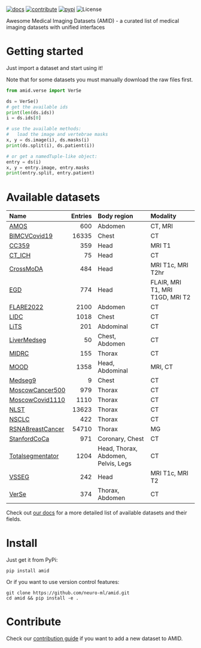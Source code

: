 [![docs](https://img.shields.io/badge/-docs-success)](https://neuro-ml.github.io/amid/)
[![contribute](https://img.shields.io/badge/-contribute-success)](https://neuro-ml.github.io/amid/latest/CONTRIBUTING/)
[![pypi](https://img.shields.io/pypi/v/amid?logo=pypi&label=PyPi)](https://pypi.org/project/amid/)
![License](https://img.shields.io/github/license/neuro-ml/amid)

Awesome Medical Imaging Datasets (AMID) - a curated list of medical imaging datasets with unified interfaces

# Getting started

Just import a dataset and start using it!

Note that for some datasets you must manually download the raw files first.

```python
from amid.verse import VerSe

ds = VerSe()
# get the available ids
print(len(ds.ids))
i = ds.ids[0]

# use the available methods:
#   load the image and vertebrae masks
x, y = ds.image(i), ds.masks(i)
print(ds.split(i), ds.patient(i))

# or get a namedTuple-like object:
entry = ds(i)
x, y = entry.image, entry.masks
print(entry.split, entry.patient)
```

# Available datasets

| Name                                                                                                                                         |   Entries | Body region                         | Modality                        |
|:---------------------------------------------------------------------------------------------------------------------------------------------|----------:|:------------------------------------|:--------------------------------|
| <a href="https://zenodo.org/record/7262581">AMOS</a>                                                                                         |       600 | Abdomen                             | CT, MRI                         |
| <a href="https://ieee-dataport.org/open-access/bimcv-covid-19-large-annotated-dataset-rx-and-ct-images-covid-19-patients-0">BIMCVCovid19</a> |     16335 | Chest                               | CT                              |
| <a href="https://sites.google.com/view/calgary-campinas-dataset/home">CC359</a>                                                              |       359 | Head                                | MRI T1                          |
| <a href="https://physionet.org/content/ct-ich/1.3.1/">CT_ICH</a>                                                                             |        75 | Head                                | CT                              |
| <a href="https://zenodo.org/record/6504722#.YsgwnNJByV4">CrossMoDA</a>                                                                       |       484 | Head                                | MRI T1c, MRI T2hr               |
| <a href="https://xnat.bmia.nl/data/archive/projects/egd">EGD</a>                                                                             |       774 | Head                                | FLAIR, MRI T1, MRI T1GD, MRI T2 |
| <a href="https://flare22.grand-challenge.org/">FLARE2022</a>                                                                                 |      2100 | Abdomen                             | CT                              |
| <a href="https://wiki.cancerimagingarchive.net/pages/viewpage.action?pageId=1966254">LIDC</a>                                                |      1018 | Chest                               | CT                              |
| <a href="https://competitions.codalab.org/competitions/17094">LiTS</a>                                                                       |       201 | Abdominal                           | CT                              |
| <a href="https://www.medseg.ai/database/liver-segments-50-cases">LiverMedseg</a>                                                             |        50 | Chest, Abdomen                      | CT                              |
| <a href="https://wiki.cancerimagingarchive.net/pages/viewpage.action?pageId=80969742">MIDRC</a>                                              |       155 | Thorax                              | CT                              |
| <a href="http://medicalood.dkfz.de/web/">MOOD</a>                                                                                            |      1358 | Head, Abdominal                     | MRI, CT                         |
| <a href="http://medicalsegmentation.com/covid19/">Medseg9</a>                                                                                |         9 | Chest                               | CT                              |
| <a href="https://mosmed.ai/en/datasets/mosmeddata-kt-s-priznakami-raka-legkogo-tip-viii/">MoscowCancer500</a>                                |       979 | Thorax                              | CT                              |
| <a href="https://mosmed.ai/en/datasets/covid191110/">MoscowCovid1110</a>                                                                     |      1110 | Thorax                              | CT                              |
| <a href="https://wiki.cancerimagingarchive.net/display/NLST/National+Lung+Screening+Trial">NLST</a>                                          |     13623 | Thorax                              | CT                              |
| <a href="https://wiki.cancerimagingarchive.net/display/Public/NSCLC-Radiomics">NSCLC</a>                                                     |       422 | Thorax                              | CT                              |
| <a href="https://www.kaggle.com/competitions/rsna-breast-cancer-detection/data">RSNABreastCancer</a>                                         |     54710 | Thorax                              | MG                              |
| <a href="https://stanfordaimi.azurewebsites.net/datasets/e8ca74dc-8dd4-4340-815a-60b41f6cb2aa">StanfordCoCa</a>                              |       971 | Coronary, Chest                     | CT                              |
| <a href="https://zenodo.org/record/6802614#.Y6M2MxXP1D8">Totalsegmentator</a>                                                                |      1204 | Head, Thorax, Abdomen, Pelvis, Legs | CT                              |
| <a href="https://wiki.cancerimagingarchive.net/pages/viewpage.action?pageId=70229053">VSSEG</a>                                              |       242 | Head                                | MRI T1c, MRI T2                 |
| <a href="https://osf.io/4skx2/">VerSe</a>                                                                                                    |       374 | Thorax, Abdomen                     | CT                              |

Check out [our docs](https://neuro-ml.github.io/amid/) for a more detailed list of available datasets and their fields.

# Install

Just get it from PyPi:

```shell
pip install amid
```

Or if you want to use version control features:

```shell
git clone https://github.com/neuro-ml/amid.git
cd amid && pip install -e .
```

# Contribute

Check our [contribution guide](https://neuro-ml.github.io/amid/latest/CONTRIBUTING/) if you want to add a new dataset to
AMID.
